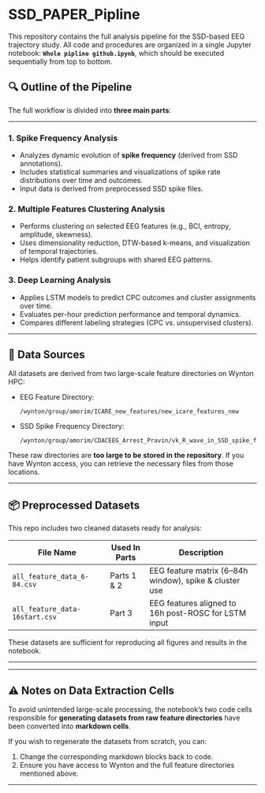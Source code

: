 # SSD\_PAPER\_Pipline

This repository contains the full analysis pipeline for the SSD-based EEG trajectory study. All code and procedures are organized in a single Jupyter notebook: **`Whole pipline github.ipynb`**, which should be executed sequentially from top to bottom.

## 🔍 Outline of the Pipeline

The full workflow is divided into **three main parts**:

---

### 1. Spike Frequency Analysis

* Analyzes dynamic evolution of **spike frequency** (derived from SSD annotations).
* Includes statistical summaries and visualizations of spike rate distributions over time and outcomes.
* Input data is derived from preprocessed SSD spike files.

### 2. Multiple Features Clustering Analysis

* Performs clustering on selected EEG features (e.g., BCI, entropy, amplitude, skewness).
* Uses dimensionality reduction, DTW-based k-means, and visualization of temporal trajectories.
* Helps identify patient subgroups with shared EEG patterns.

### 3. Deep Learning Analysis

* Applies LSTM models to predict CPC outcomes and cluster assignments over time.
* Evaluates per-hour prediction performance and temporal dynamics.
* Compares different labeling strategies (CPC vs. unsupervised clusters).

---

## 📁 Data Sources

All datasets are derived from two large-scale feature directories on Wynton HPC:

* EEG Feature Directory:

  ```
  /wynton/group/amorim/ICARE_new_features/new_icare_features_new
  ```
* SSD Spike Frequency Directory:

  ```
  /wynton/group/amorim/CDACEEG_Arrest_Pravin/vk_R_wave_in_SSD_spike_freq_loc/Spike_freq
  ```

These raw directories are **too large to be stored in the repository**. If you have Wynton access, you can retrieve the necessary files from those locations.

---

## 📦 Preprocessed Datasets

This repo includes two cleaned datasets ready for analysis:

| File Name                      | Used In Parts | Description                                            |
| ------------------------------ | ------------- | ------------------------------------------------------ |
| `all_feature_data_6-84.csv`    | Parts 1 & 2   | EEG feature matrix (6–84h window), spike & cluster use |
| `all_feature_data-16start.csv` | Part 3        | EEG features aligned to 16h post-ROSC for LSTM input   |

These datasets are sufficient for reproducing all figures and results in the notebook.

---

---

## ⚠️ Notes on Data Extraction Cells

To avoid unintended large-scale processing, the notebook’s two code cells responsible for **generating datasets from raw feature directories** have been converted into **markdown cells**.

If you wish to regenerate the datasets from scratch, you can:

1. Change the corresponding markdown blocks back to code.
2. Ensure you have access to Wynton and the full feature directories mentioned above.

---
